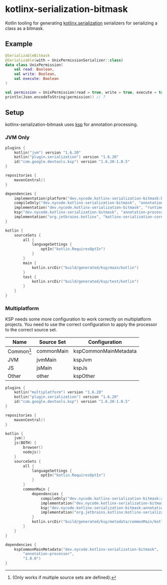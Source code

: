 # kotlinx-serialization-bitmask

Kotlin tooling for
generating [kotlinx.serialization](https://github.com/Kotlin/kotlinx.serialization) serializers for
serializing a class as a bitmask.

## Example

```kotlin
@SerializableBitmask
@Serializable(with = UnixPermissionSerializer::class)
data class UnixPermission(
    val read: Boolean,
    val write: Boolean,
    val execute: Boolean
)
```

```kotlin
val permission = UnixPermission(read = true, write = true, execute = true)
println(Json.encodeToString(permission)) // 7
```

## Setup

kotlinx-serialization-bitmask uses [ksp](https://github.com/google/ksp) for annotation processing.

### JVM Only

```kotlin
plugins {
    kotlin("jvm") version "1.6.20"
    kotlin("plugin.serialization") version "1.6.20"
    id("com.google.devtools.ksp") version "1.6.20-1.0.5"
}

repositories {
    mavenCentral()
}

dependencies {
    implementation(platform("dev.nycode.kotlinx-serialization-bitmask:bom:1.0.0"))
    compileOnly("dev.nycode.kotlinx-serialization-bitmask", "annotations")
    implementation("dev.nycode.kotlinx-serialization-bitmask", "runtime")
    ksp("dev.nycode.kotlinx-serialization-bitmask", "annotation-processor")
    implementation("org.jetbrains.kotlinx", "kotlinx-serialization-core", "1.3.2")
}

kotlin {
    sourceSets {
        all {
            languageSettings {
                optIn("kotlin.RequiresOptIn")
            }
        }
        main {
            kotlin.srcDir("build/generated/ksp/main/kotlin")
        }
        test {
            kotlin.srcDir("build/generated/ksp/test/kotlin")
        }
    }
}
```

### Multiplatform

KSP needs some more configuration to work correctly on multiplatform projects. You need to use the
correct configuration to apply the processor to the correct source set.

| Name       | Source Set | Configuration         |
|------------|------------|-----------------------|
| Common[^1] | commonMain | kspCommonMainMetadata |
| JVM        | jvmMain    | kspJvm                |
| JS         | jsMain     | kspJs                 |
| Other      | other      | kspOther              |

[^1]: (Only works if multiple source sets are defined):

```kotlin
plugins {
    kotlin("multiplatform") version "1.6.20"
    kotlin("plugin.serialization") version "1.6.20"
    id("com.google.devtools.ksp") version "1.6.20-1.0.5"
}

repositories {
    mavenCentral()
}

kotlin {
    jvm()
    js(BOTH) {
        browser()
        nodejs()
    }
    sourceSets {
        all {
            languageSettings {
                optIn("kotlin.RequiresOptIn")
            }
        }
        commonMain {
            dependencies {
                compileOnly("dev.nycode.kotlinx-serialization-bitmask:annotations:1.0.0")
                implementation("dev.nycode.kotlinx-serialization-bitmask:runtime:1.0.0")
                ksp("dev.nycode.kotlinx-serialization-bitmask:annotation-processor:1.0.0")
                implementation("org.jetbrains.kotlinx:kotlinx-serialization-core:1.3.2")
            }
            kotlin.srcDir("build/generated/ksp/metadata/commonMain/kotlin")
        }
    }
}

dependencies {
    kspCommonMainMetadata("dev.nycode.kotlinx-serialization-bitmask",
        "annotation-processor",
        "1.0.0")
}
```
